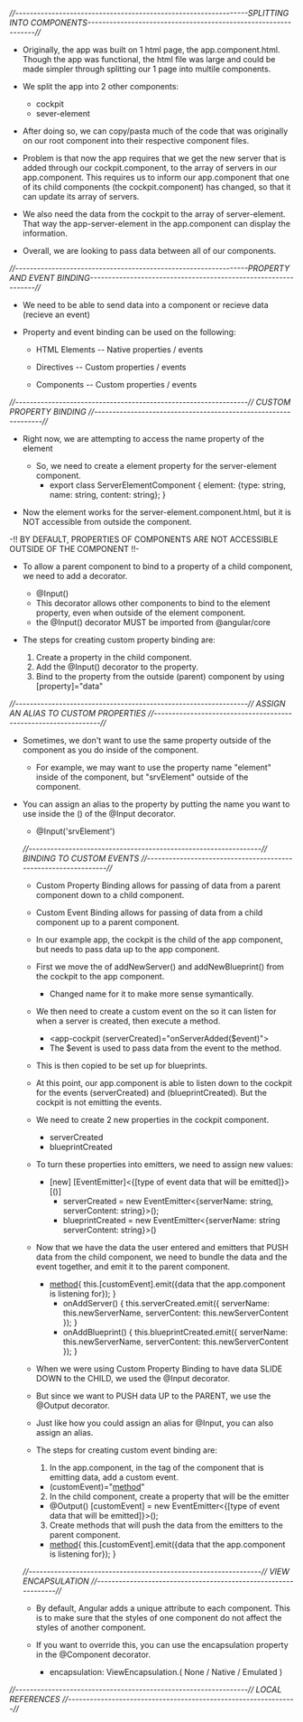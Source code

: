 *//----------------------------------------------------------------SPLITTING INTO COMPONENTS---------------------------------------------------------------//*

+ Originally, the app was built on 1 html page, the app.component.html. Though the app was functional, the html file was large and could be made simpler through splitting our 1 page into multile components.

+ We split the app into 2 other components:
    - cockpit
    - sever-element

+ After doing so, we can copy/pasta much of the code that was originally on our root component into their respective component files.

+ Problem is that now the app requires that we get the new server that is added through our cockpit.component, to the array of servers in our app.component.
This requires us to inform our app.component that one of its child components (the cockpit.component) has changed, so that it can update its array of servers.

+ We also need the data from the cockpit to the array of server-element. That way the app-server-element in the app.component can display the information.

+ Overall, we are looking to pass data between all of our components.

*//----------------------------------------------------------------PROPERTY AND EVENT BINDING---------------------------------------------------------------//*

+ We need to be able to send data into a component or recieve data (recieve an event)

+ Property and event binding can be used on the following:

    - HTML Elements
       -- Native properties / events

    - Directives
      -- Custom properties / events

    - Components
      -- Custom properties / events

*//----------------------------------------------------------------// CUSTOM PROPERTY BINDING //---------------------------------------------------------------//*

+ Right now, we are attempting to access the name property of the element
  - So, we need to create a element property for the server-element component.
    *   export class ServerElementComponent {
      element: {type: string, name: string, content: string};
    }

+ Now the element works for the server-element.component.html, but it is NOT accessible from outside the component.

-!! BY DEFAULT, PROPERTIES OF COMPONENTS ARE NOT ACCESSIBLE OUTSIDE OF THE COMPONENT !!-

+ To allow a parent component to bind to a property of a child component, we need to add a decorator.
  - @Input()
  - This decorator allows other components to bind to the element property, even when outside of the element component.
  - the @Input() decorator MUST be imported from @angular/core

+ The steps for creating custom property binding are:
  1. Create a property in the child component.
  2. Add the @Input() decorator to the property.
  3. Bind to the property from the outside (parent) component by using [property]="data"


*//----------------------------------------------------------------// ASSIGN AN ALIAS TO CUSTOM PROPERTIES //---------------------------------------------------------------//*

+ Sometimes, we don't want to use the same property outside of the component as you do inside of the component.
  - For example, we may want to use the property name "element" inside of the component, but "srvElement" outside of the component.

+ You can assign an alias to the property by putting the name you want to use inside the () of the @Input decorator.
  - @Input('srvElement')

  *//----------------------------------------------------------------// BINDING TO CUSTOM EVENTS //---------------------------------------------------------------//*

  + Custom Property Binding allows for passing of data from a parent component down to a child component.

  + Custom Event Binding allows for passing of data from a child component up to a parent component.

  + In our example app, the cockpit is the child of the app component, but needs to pass data up to the app component.

  + First we move the of addNewServer() and addNewBlueprint() from the cockpit to the app component.
    - Changed name for it to make more sense symantically.
  
  + We then need to create a custom event on the <app-cockpit> so it can listen for when a server is created, then execute a method.
    - <app-cockpit (serverCreated)="onServerAdded($event)">
    - The $event is used to pass data from the event to the method.

  + This is then copied to be set up for blueprints.

  + At this point, our app.component is able to listen down to the cockpit for the events (serverCreated) and (blueprintCreated). But the cockpit is not emitting the events.

  + We need to create 2 new properties in the cockpit component.
    - serverCreated
    - blueprintCreated

  + To turn these properties into emitters, we need to assign new values:
    - [new] [EventEmitter]<{[type of event data that will be emitted]}>[()]
      * serverCreated = new EventEmitter<{serverName: string, serverContent: string}>();
      * blueprintCreated = new EventEmitter<{serverName: string serverContent: string}>()

  + Now that we have the data the user entered and emitters that PUSH data from the child component, we need to bundle the data and the event together, and emit it to the parent component.
    - [method](){
      this.[customEvent].emit({data that the app.component is listening for});
      }
        * onAddServer() {
          this.serverCreated.emit({
            serverName: this.newServerName,
            serverContent: this.newServerContent
          });
        }
        * onAddBlueprint() {
          this.blueprintCreated.emit({
            serverName: this.newServerName,
            serverContent: this.newServerContent
          });
        }

  + When we were using Custom Property Binding to have data SLIDE DOWN to the CHILD, we used the @Input decorator.

  + But since we want to PUSH data UP to the PARENT, we use the @Output decorator.

  + Just like how you could assign an alias for @Input, you can also assign an alias.

  + The steps for creating custom event binding are:
    1. In the app.component, in the tag of the component that is emitting data, add a custom event.
      - (customEvent)="[method]($event)"
    2. In the child component, create a property that will be the emitter
      - @Output() [customEvent] = new EventEmitter<{[type of event data that will be emitted]}>();
    3. Create methods that will push the data from the emitters to the parent component.
      - [method](){
        this.[customEvent].emit({data that the app.component is listening for});
        }

  *//----------------------------------------------------------------// VIEW ENCAPSULATION //---------------------------------------------------------------//*

  + By default, Angular adds a unique attribute to each component. This is to make sure that the styles of one component do not affect the styles of another component.

  + If you want to override this, you can use the encapsulation property in the @Component decorator.
    - encapsulation: ViewEncapsulation.( None / Native / Emulated )

*//----------------------------------------------------------------// LOCAL REFERENCES //---------------------------------------------------------------//*
